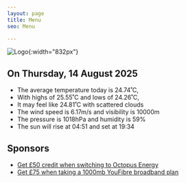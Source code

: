 ```yaml
---
layout: page
title: Menu
seo: Menu

---
```


![Logo](/images/logo.jpg){:width="832px"}

<!-- weather_marker starts -->
## On Thursday, 14 August 2025

- The average temperature today is 24.74˚C,
- With highs of 25.55˚C and lows of 24.26˚C,
- It may feel like 24.81˚C with scattered clouds
- The wind speed is 6.17m/s and visibility is 10000m
- The pressure is 1018hPa and humidity is 59%
- The sun will rise at 04:51 and set at 19:34

<!-- weather_marker ends -->

## Sponsors

- [Get £50 credit when switching to Octopus Energy](https://bit.ly/3oD1nnS)
- [Get £75 when taking a 1000mb YouFibre broadband plan](https://aklam.io/91zWhU?)

